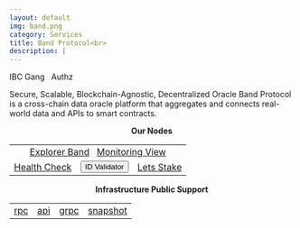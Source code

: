```yaml
---
layout: default
img: band.png
category: Services
title: Band Protocol<br>
description: |
---
```


<span  class="badge badge-primary" data-toggle="tooltip" data-html="true" title="<b>Band <=> Osmosis</b>">IBC Gang</span>
&nbsp;
<span  class="badge badge-primary" data-toggle="tooltip" data-html="true" title="<b>enabled</b>">Authz</span>



Secure, Scalable, Blockchain-Agnostic, Decentralized Oracle
Band Protocol is a cross-chain data oracle platform that aggregates and connects real-world data and APIs to smart contracts.


<p align="center"><b>Our Nodes </b></p>
<table class="table">
<tr>
   <td colspan=3 style="text-align: center" class="justify-content-center">
       <a href="https://www.cosmoscan.io/validator/bandvaloper13tf84rkc9yflru6kty4xj8jtkuzl6fd66f3q3z#reports" class="btn btn-success margin-top" target="_blank">Explorer Band</a>
       &nbsp;
         <a href="https://snapshots.raintank.io/dashboard/snapshot/NoeemgmKtfzaK5nn2CjPvIeUysQk5oU7" class="btn btn-success margin-top">Monitoring View</a> 
   </td>
</tr>
<tr>
   <td>
       <a href="https://health.roomit.xyz/status/roomit-mainnet/" class="btn btn-info margin-top" target="_blank">Health Check</a>
   </td> 
   <td>
      <button onclick="clip_band_three()"  class="btn btn-warning margin-top">ID Validator</button>
      <input type="text" id="clip_band" value="bandvaloper13tf84rkc9yflru6kty4xj8jtkuzl6fd66f3q3z" hidden=true> 
   </td>
   <td>
      <a href="https://www.cosmoscan.io/validator/bandvaloper13tf84rkc9yflru6kty4xj8jtkuzl6fd66f3q3z#reports" class="btn btn-danger margin-top" target="_blank">Lets Stake</a>
   </td>
</tr>
</table>

<p align="center"><b>Infrastructure Public Support</b></p>
<table>
<tr>
   <td>
      <a href="https://rpc.band.roomit.xyz/" class="btn btn-primary stretched-link">rpc</a>
   </td>
   <td>
       <a href="https://api.band.roomit.xyz/" class="btn btn-primary stretched-link">api</a>
   </td>
   <td>
       <a href="grpc.band.roomit.xyz:8443" class="btn btn-primary stretched-link">grpc</a>
   </td>
   <td>
       <a href="https://roomit.xyz/snapshot/" class="btn btn-primary stretched-link">snapshot</a>
   </td>
</tr>
</table>